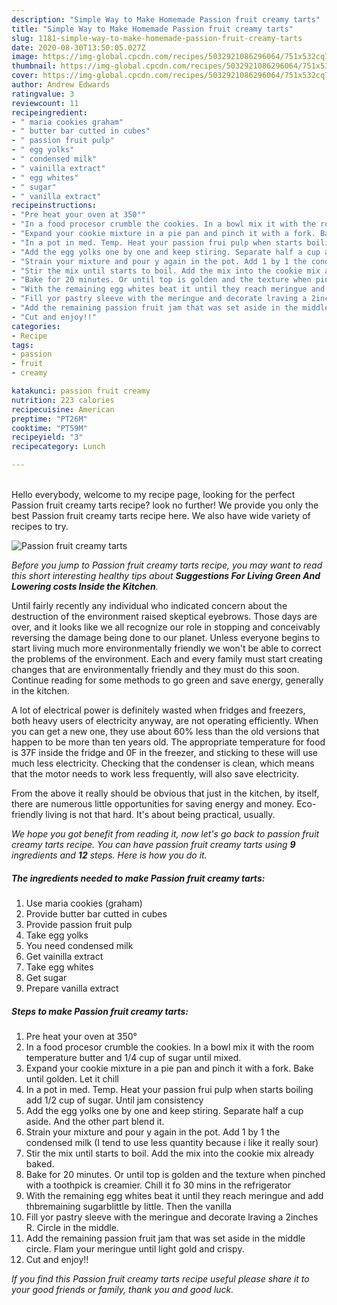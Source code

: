 ```yaml
---
description: "Simple Way to Make Homemade Passion fruit creamy tarts"
title: "Simple Way to Make Homemade Passion fruit creamy tarts"
slug: 1181-simple-way-to-make-homemade-passion-fruit-creamy-tarts
date: 2020-08-30T13:50:05.027Z
image: https://img-global.cpcdn.com/recipes/5032921086296064/751x532cq70/passion-fruit-creamy-tarts-recipe-main-photo.jpg
thumbnail: https://img-global.cpcdn.com/recipes/5032921086296064/751x532cq70/passion-fruit-creamy-tarts-recipe-main-photo.jpg
cover: https://img-global.cpcdn.com/recipes/5032921086296064/751x532cq70/passion-fruit-creamy-tarts-recipe-main-photo.jpg
author: Andrew Edwards
ratingvalue: 3
reviewcount: 11
recipeingredient:
- " maria cookies graham"
- " butter bar cutted in cubes"
- " passion fruit pulp"
- " egg yolks"
- " condensed milk"
- " vainilla extract"
- " egg whites"
- " sugar"
- " vanilla extract"
recipeinstructions:
- "Pre heat your oven at 350°"
- "In a food procesor crumble the cookies. In a bowl mix it with the room temperature butter and 1/4 cup of sugar until mixed."
- "Expand your cookie mixture in a pie pan and pinch it with a fork. Bake until golden. Let it chill"
- "In a pot in med. Temp. Heat your passion frui pulp when starts boiling add 1/2 cup of sugar. Until jam consistency"
- "Add the egg yolks one by one and keep stiring. Separate half a cup aside. And the other part blend it."
- "Strain your mixture and pour y again in the pot. Add 1 by 1 the condensed milk (I tend to use less quantity because i like it really sour)"
- "Stir the mix until starts to boil. Add the mix into the cookie mix already baked."
- "Bake for 20 minutes. Or until top is golden and the texture when pinched with a toothpick is creamier. Chill it fo 30 mins in the refrigerator"
- "With the remaining egg whites beat it until they reach meringue and add thbremaining sugarblittle by little. Then the vanilla"
- "Fill yor pastry sleeve with the meringue and decorate lraving a 2inches R. Circle in the middle."
- "Add the remaining passion fruit jam that was set aside in the middle circle. Flam your meringue until light gold and crispy."
- "Cut and enjoy!!"
categories:
- Recipe
tags:
- passion
- fruit
- creamy

katakunci: passion fruit creamy 
nutrition: 223 calories
recipecuisine: American
preptime: "PT26M"
cooktime: "PT59M"
recipeyield: "3"
recipecategory: Lunch

---
```

<br>
Hello everybody, welcome to my recipe page, looking for the perfect Passion fruit creamy tarts recipe? look no further! We provide you only the best Passion fruit creamy tarts recipe here. We also have wide variety of recipes to try.
<br>


![Passion fruit creamy tarts](https://img-global.cpcdn.com/recipes/5032921086296064/751x532cq70/passion-fruit-creamy-tarts-recipe-main-photo.jpg)

<i>Before you jump to Passion fruit creamy tarts recipe, you may want to read this short interesting healthy tips about 
<strong>Suggestions For Living Green And Lowering costs Inside the Kitchen</strong>.</i>
</br>

Until fairly recently any individual who indicated concern about the destruction of the environment raised skeptical eyebrows. Those days are over, and it looks like we all recognize our role in stopping and conceivably reversing the damage being done to our planet. Unless everyone begins to start living much more environmentally friendly we won't be able to correct the problems of the environment. Each and every family must start creating changes that are environmentally friendly and they must do this soon. Continue reading for some methods to go green and save energy, generally in the kitchen.

A lot of electrical power is definitely wasted when fridges and freezers, both heavy users of electricity anyway, are not operating efficiently. When you can get a new one, they use about 60% less than the old versions that happen to be more than ten years old. The appropriate temperature for food is 37F inside the fridge and 0F in the freezer, and sticking to these will use much less electricity. Checking that the condenser is clean, which means that the motor needs to work less frequently, will also save electricity.

From the above it really should be obvious that just in the kitchen, by itself, there are numerous little opportunities for saving energy and money. Eco-friendly living is not that hard. It's about being practical, usually.


<i>We hope you got benefit from reading it, now let's go back to passion fruit creamy tarts recipe. You can have passion fruit creamy tarts using <strong>9</strong> ingredients and <strong>12</strong> steps. Here is how you do it.
</i>

##### The ingredients needed to make Passion fruit creamy tarts:

1. Use  maria cookies (graham)
1. Provide  butter bar cutted in cubes
1. Provide  passion fruit pulp
1. Take  egg yolks
1. You need  condensed milk
1. Get  vainilla extract
1. Take  egg whites
1. Get  sugar
1. Prepare  vanilla extract


##### Steps to make Passion fruit creamy tarts:

1. Pre heat your oven at 350°
1. In a food procesor crumble the cookies. In a bowl mix it with the room temperature butter and 1/4 cup of sugar until mixed.
1. Expand your cookie mixture in a pie pan and pinch it with a fork. Bake until golden. Let it chill
1. In a pot in med. Temp. Heat your passion frui pulp when starts boiling add 1/2 cup of sugar. Until jam consistency
1. Add the egg yolks one by one and keep stiring. Separate half a cup aside. And the other part blend it.
1. Strain your mixture and pour y again in the pot. Add 1 by 1 the condensed milk (I tend to use less quantity because i like it really sour)
1. Stir the mix until starts to boil. Add the mix into the cookie mix already baked.
1. Bake for 20 minutes. Or until top is golden and the texture when pinched with a toothpick is creamier. Chill it fo 30 mins in the refrigerator
1. With the remaining egg whites beat it until they reach meringue and add thbremaining sugarblittle by little. Then the vanilla
1. Fill yor pastry sleeve with the meringue and decorate lraving a 2inches R. Circle in the middle.
1. Add the remaining passion fruit jam that was set aside in the middle circle. Flam your meringue until light gold and crispy.
1. Cut and enjoy!!


<i>If you find this Passion fruit creamy tarts recipe useful please share it to your good friends or family, thank you and good luck.</i>
